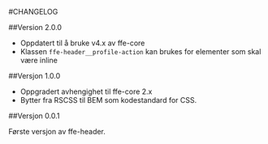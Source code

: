 #CHANGELOG

##Version 2.0.0
* Oppdatert til å bruke v4.x av ffe-core
* Klassen `ffe-header__profile-action` kan brukes for elementer som skal være inline

##Versjon 1.0.0

* Oppgradert avhengighet til ffe-core 2.x
* Bytter fra RSCSS til BEM som kodestandard for CSS.

##Versjon 0.0.1

Første versjon av ffe-header.
